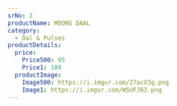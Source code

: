```yaml
---
srNo: 2
productName: MOONG DAAL
category:
  - Dal & Pulses
productDetails:
  price:
    Price500: 95
    Price1: 189
  productImage:
    Image500: https://i.imgur.com/Z7acX3g.png
    Image1: https://i.imgur.com/WSUFJ62.png
---
```

